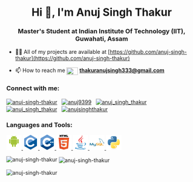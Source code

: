 <h1 align="center">Hi 👋, I'm Anuj Singh Thakur</h1>
<h3 align="center">Master's Student at Indian Institute Of Technology (IIT), Guwahati, Assam</h3>

- 👨‍💻 All of my projects are available at [https://github.com/anuj-singh-thakur](https://github.com/anuj-singh-thakur)

- 📫 How to reach me <img align="center" src="https://user-images.githubusercontent.com/5141132/50740364-7ea80880-1217-11e9-8faf-2348e31beedd.png" height="20" width="30"/> **thakuranujsingh333@gmail.com**
<h3 align="left">Connect with me:</h3>
<p align="left">
  <a href="https://linkedin.com/in/anuj-singh-thakur" target="blank"><img align="center" src="https://raw.githubusercontent.com/rahuldkjain/github-profile-readme-generator/master/src/images/icons/Social/linked-in-alt.svg" alt="anuj-singh-thakur" height="30" width="40" /></a>&nbsp;&nbsp;
  <a href="https://www.codechef.com/users/anuj9399" target="blank"><img align="center" src="https://cdn.jsdelivr.net/npm/simple-icons@3.1.0/icons/codechef.svg" alt="anuj9399" height="30" width="40" /></a>&nbsp;&nbsp;
  <a href="https://www.leetcode.com/anuj_singh_thakur" target="blank"><img align="center" src="https://raw.githubusercontent.com/rahuldkjain/github-profile-readme-generator/master/src/images/icons/Social/leet-code.svg" alt="anuj_singh_thakur" height="30" width="40" /></a>&nbsp;&nbsp;
  <a href="https://auth.geeksforgeeks.org/user/anuj_singh_thakur" target="blank"><img align="center" src="https://raw.githubusercontent.com/rahuldkjain/github-profile-readme-generator/master/src/images/icons/Social/geeks-for-geeks.svg" alt="anuj_singh_thakur" height="30" width="40" /></a>&nbsp;&nbsp;
  <a href="https://www.hackerrank.com/anujsinghthakur" target="blank"><img align="center" src="https://raw.githubusercontent.com/rahuldkjain/github-profile-readme-generator/master/src/images/icons/Social/hackerrank.svg" alt="anujsinghthakur" height="30" width="40" /></a>  
</p> 

<h3 align="left">Languages and Tools:</h3>
<p align="left"> <a href="https://developer.android.com" target="_blank" rel="noreferrer"> <img src="https://raw.githubusercontent.com/devicons/devicon/master/icons/android/android-original-wordmark.svg" alt="android" width="40" height="40"/> </a> <a href="https://www.cprogramming.com/" target="_blank" rel="noreferrer"> <img src="https://raw.githubusercontent.com/devicons/devicon/master/icons/c/c-original.svg" alt="c" width="40" height="40"/> </a> <a href="https://www.w3schools.com/cpp/" target="_blank" rel="noreferrer"> <img src="https://raw.githubusercontent.com/devicons/devicon/master/icons/cplusplus/cplusplus-original.svg" alt="cplusplus" width="40" height="40"/> </a> <a href="https://www.w3.org/html/" target="_blank" rel="noreferrer"> <img src="https://raw.githubusercontent.com/devicons/devicon/master/icons/html5/html5-original-wordmark.svg" alt="html5" width="40" height="40"/> </a> <a href="https://www.java.com" target="_blank" rel="noreferrer"> <img src="https://raw.githubusercontent.com/devicons/devicon/master/icons/java/java-original.svg" alt="java" width="40" height="40"/> </a> <a href="https://www.mysql.com/" target="_blank" rel="noreferrer"> <img src="https://raw.githubusercontent.com/devicons/devicon/master/icons/mysql/mysql-original-wordmark.svg" alt="mysql" width="40" height="40"/> </a> <a href="https://www.python.org" target="_blank" rel="noreferrer"> <img src="https://raw.githubusercontent.com/devicons/devicon/master/icons/python/python-original.svg" alt="python" width="40" height="40"/> </a> </p>

<p><img align="left" src="https://github-readme-stats.vercel.app/api/top-langs?username=anuj-singh-thakur&show_icons=true&locale=en&layout=compact" alt="anuj-singh-thakur" /></p>

<p>&nbsp;<img align="center" src="https://github-readme-stats.vercel.app/api?username=anuj-singh-thakur&show_icons=true&locale=en" alt="anuj-singh-thakur" /></p>

<p><img align="center" src="https://github-readme-streak-stats.herokuapp.com/?user=anuj-singh-thakur&" alt="anuj-singh-thakur" /></p>

